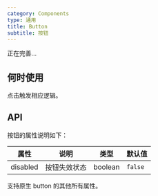 ```yaml
---
category: Components
type: 通用
title: Button
subtitle: 按钮
---
```


正在完善...

## 何时使用

点击触发相应逻辑。

## API

按钮的属性说明如下：

| 属性 | 说明 | 类型 | 默认值 |
| --- | --- | --- | --- |
| disabled | 按钮失效状态 | boolean | `false` |

支持原生 button 的其他所有属性。

